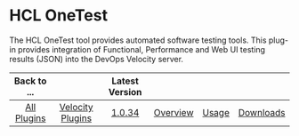 
# HCL OneTest

The HCL OneTest tool provides automated software testing tools. This plug-in provides integration of Functional, Performance and Web UI testing results (JSON) into the DevOps Velocity server.

|Back to ...||Latest Version||||
| :---: | :---: | :---: | :---: | :---: | :---: |
|[All Plugins](../../index.md)|[Velocity Plugins](../README.md)|[1.0.34](https://raw.githubusercontent.com/UrbanCode/IBM-UCV-PLUGINS/main/files/ucv-ext-onetest/ucv-ext-onetest-1.0.34.tar.7z.001)|[Overview](overview.md)|[Usage](usage.md)|[Downloads](downloads.md)|
